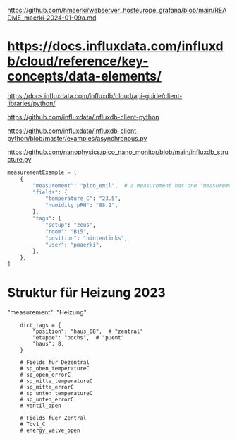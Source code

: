 https://github.com/hmaerki/webserver_hosteurope_grafana/blob/main/README_maerki-2024-01-09a.md


# https://docs.influxdata.com/influxdb/cloud/reference/key-concepts/data-elements/

https://docs.influxdata.com/influxdb/cloud/api-guide/client-libraries/python/

https://github.com/influxdata/influxdb-client-python

https://github.com/influxdata/influxdb-client-python/blob/master/examples/asynchronous.py



https://github.com/nanophysics/pico_nano_monitor/blob/main/influxdb_structure.py

```python
measurementExample = [
    {
        "measurement": "pico_emil",  # a measurement has one 'measurement'. It is the name of the pcb.
        "fields": {
            "temperature_C": "23.5",
            "humidity_pRH": "88.2",
        },
        "tags": {
            "setup": "zeus",
            "room": "B15",
            "position": "hintenLinks",
            "user": "pmaerki",
        },
    },
]
``` 


# Struktur für Heizung 2023
"measurement": "Heizung"

        dict_tags = {
            "position": "haus_08",  # "zentral"
            "etappe": "bochs",  # "puent"
            "haus": 8,
        }

        # Fields für Dezentral
        # sp_oben_temperatureC
        # sp_open_errorC
        # sp_mitte_temperatureC
        # sp_mitte_errorC
        # sp_unten_temperatureC
        # sp_unten_errorC
        # ventil_open

        # Fields fuer Zentral
        # Tbv1_C
        # energy_valve_open

